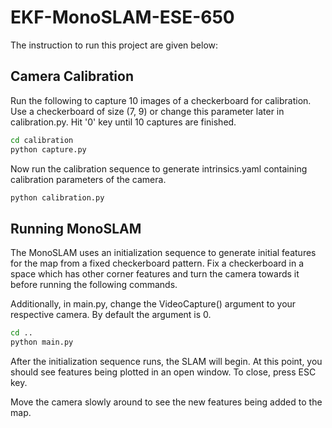 # EKF-MonoSLAM-ESE-650
The instruction to run this project are given below:

## Camera Calibration

Run the following to capture 10 images of a checkerboard for calibration. Use a checkerboard of size (7, 9) or change this parameter later in calibration.py. Hit '0' key until 10 captures are finished.

```bash
cd calibration
python capture.py
```

Now run the calibration sequence to generate intrinsics.yaml containing calibration parameters of the camera.

```bash
python calibration.py
```

## Running MonoSLAM
The MonoSLAM uses an initialization sequence to generate initial features for the map from a fixed checkerboard pattern. Fix a checkerboard in a space which has other corner features and turn the camera towards it before running the following commands.

Additionally, in main.py, change the VideoCapture() argument to your respective camera. By default the argument is 0.

```bash
cd ..
python main.py
```
After the initialization sequence runs, the SLAM will begin. At this point, you should see features being plotted in an open window. To close, press ESC key.

Move the camera slowly around to see the new features being added to the map.

